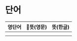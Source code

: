 # 단어

| 영단어 | 뜻(영문) | 뜻(한글) |
| --- | ------ | ----- |
|     |        |       |
|     |        |       |
